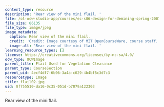 ```yaml
---
content_type: resource
description: 'Rear view of the mini flail. '
file: /ol-ocw-studio-app/courses/ec-s06-design-for-demining-spring-2007/8f755510da160c35051db7079a122303_flail02.jpg
file_size: 86135
file_type: image/jpeg
image_metadata:
  caption: Rear view of the mini flail.
  credit: 'Credit: Image courtesy of MIT OpenCourseWare, course staff, and students.'
  image-alt: 'Rear view of the mini flail. '
learning_resource_types: []
license: https://creativecommons.org/licenses/by-nc-sa/4.0/
ocw_type: OCWImage
parent_title: Flail Used for Vegetation Clearance
parent_type: CourseSection
parent_uid: 4ecf4df7-6b06-3a4a-c029-4b4bf5c3d7c3
resourcetype: Image
title: flail02.jpg
uid: 8f755510-da16-0c35-051d-b7079a122303
---
```

Rear view of the mini flail. 